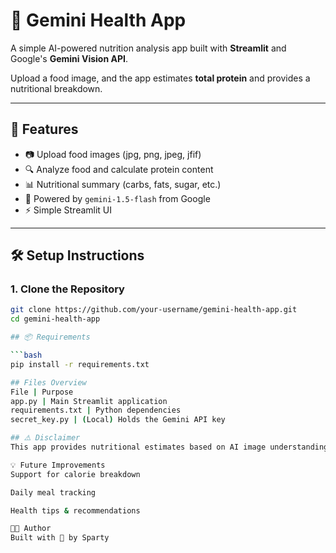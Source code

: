 # 🧠 Gemini Health App

A simple AI-powered nutrition analysis app built with **Streamlit** and Google's **Gemini Vision API**.

Upload a food image, and the app estimates **total protein** and provides a nutritional breakdown.

---

## 🚀 Features

- 📷 Upload food images (jpg, png, jpeg, jfif)
- 🔍 Analyze food and calculate protein content
- 📊 Nutritional summary (carbs, fats, sugar, etc.)
- 🤖 Powered by `gemini-1.5-flash` from Google
- ⚡ Simple Streamlit UI

---

## 🛠️ Setup Instructions

### 1. Clone the Repository

```bash
git clone https://github.com/your-username/gemini-health-app.git
cd gemini-health-app

## 📦 Requirements

```bash
pip install -r requirements.txt

## Files Overview
File | Purpose
app.py | Main Streamlit application
requirements.txt | Python dependencies
secret_key.py | (Local) Holds the Gemini API key

## ⚠️ Disclaimer
This app provides nutritional estimates based on AI image understanding. Do not rely on it for medical or dietary decisions.

💡 Future Improvements
Support for calorie breakdown

Daily meal tracking

Health tips & recommendations

🧑‍💻 Author
Built with 💚 by Sparty

